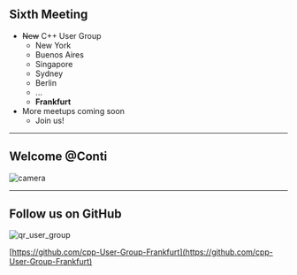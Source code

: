 ## Sixth Meeting

- ~~New~~ C++ User Group
  - New York
  - Buenos Aires
  - Singapore
  - Sydney
  - Berlin
  - ...
  - **Frankfurt**  
- More meetups coming soon
  - Join us! 

---
   
## Welcome @Conti

<img src="/camera.png" alt="camera" class="h-100"/>

---

## Follow us on GitHub

<img src="/qr_user_group.png" alt="qr_user_group" class="h-70"/>

[https://github.com/cpp-User-Group-Frankfurt](https://github.com/cpp-User-Group-Frankfurt)


